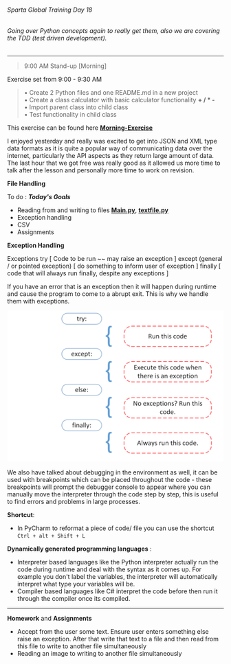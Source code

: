 ###### Sparta Global Training Day 18
###### Going over Python concepts again to really get them, also we are covering the TDD (test driven development).

___

> 9:00 AM Stand-up [Morning]

Exercise set from 9:00 - 9:30 AM

> • Create 2 Python files and one README.md in a new project <br>
> • Create a class calculator with basic calculator functionality **+ / * -** <br>
> • Import parent class into child class <br>
> • Test functionality in child class <br>

This exercise can be found here [**Morning-Exercise**](https://github.com/JohnByrneJames/oop_calculator)

I enjoyed yesterday and really was excited to get into JSON and XML type data formats as it is quite a popular way
of communicating data over the internet, particularly the API aspects as they return large amount of data. The last hour that we
got free was really good as it allowed us more time to talk after the lesson and personally more time to work on revision.

**File Handling**

To do : **_Today's Goals_**
* Reading from and writing to files [**Main.py**](../../Python-Files/File-Handling/main.py), [**textfile.py**](../../Python-Files/File-Handling/textfile.py)
* Exception handling 
* CSV
* Assignments

**Exception Handling**

Exceptions try [ Code to be run ~~ may raise an exception ] except (general / or pointed exception) [ do something to inform user of exception ]
finally [ code that will always run finally, despite any exceptions ]

If you have an error that is an exception then it will happen during runtime and cause the program to come to a
abrupt exit. This is why we handle them with exceptions.

![alt text](../../Images/Python_Exception_Handling.PNG)

We also have talked about debugging in the environment as well, it can be used with breakpoints which can be placed
throughout the code - these breakpoints will prompt the debugger console to appear where you can manually move the interpreter
through the code step by step, this is useful to find errors and problems in large processes.

**Shortcut**:
* In PyCharm to reformat a piece of code/ file you can use the shortcut `Ctrl + alt + Shift + L`

**Dynamically generated programming languages** :
* Interpreter based languages like the Python interpreter actually run the code during runtime and deal with the
syntax as it comes up. For example you don't label the variables, the interpreter will automatically interpret what type
your variables will be.
* Compiler based languages like C# interpret the code before then run it through the compiler once its compiled.

___ 
**Homework** and **Assignments**
* Accept from the user some text. Ensure user enters something else raise an exception.
After that write that text to a file and then read from this file to  write to another file simultaneously
* Reading an image to  writing to another file simultaneously